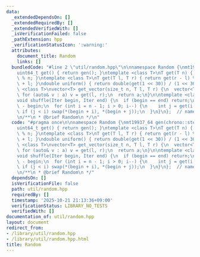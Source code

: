 ```yaml
---
data:
  _extendedDependsOn: []
  _extendedRequiredBy: []
  _extendedVerifiedWith: []
  _isVerificationFailed: false
  _pathExtension: hpp
  _verificationStatusIcon: ':warning:'
  attributes:
    document_title: Random
    links: []
  bundledCode: "#line 2 \"util/random.hpp\"\n\nnamespace Random {\nmt19937_64 gen(chrono::steady_clock::now().time_since_epoch().count());\n\
    uint64_t get() { return gen(); }\ntemplate <class T>\nT get(T n) { return get()\
    \ % n; }\ntemplate <class T>\nT get(T l, T r) { return get(r - l) % (r - l + 1)\
    \ + l; }\ndouble uniform() { return double(get(1 << 30)) / (1 << 30); }\n\ntemplate\
    \ <class T>\nvector<T> get_vector(size_t n, T l, T r) {\n  vector<T> a(n);\n \
    \ for (auto& v : a) v = get(l, r);\n  return a;\n}\n\ntemplate <class Iter>\n\
    void shuffle(Iter begin, Iter end) {\n  if (begin == end) return;\n  int n = end\
    \ - begin;\n  for (int i = n - 1; i > 0; i--) {\n    int j = get(i + 1);\n   \
    \ if (j < i) swap(*(begin + i), *(begin + j));\n  }\n}\n};  // namespace Random\n\
    \n/**\n * @brief Random\n */\n"
  code: "#pragma once\n\nnamespace Random {\nmt19937_64 gen(chrono::steady_clock::now().time_since_epoch().count());\n\
    uint64_t get() { return gen(); }\ntemplate <class T>\nT get(T n) { return get()\
    \ % n; }\ntemplate <class T>\nT get(T l, T r) { return get(r - l) % (r - l + 1)\
    \ + l; }\ndouble uniform() { return double(get(1 << 30)) / (1 << 30); }\n\ntemplate\
    \ <class T>\nvector<T> get_vector(size_t n, T l, T r) {\n  vector<T> a(n);\n \
    \ for (auto& v : a) v = get(l, r);\n  return a;\n}\n\ntemplate <class Iter>\n\
    void shuffle(Iter begin, Iter end) {\n  if (begin == end) return;\n  int n = end\
    \ - begin;\n  for (int i = n - 1; i > 0; i--) {\n    int j = get(i + 1);\n   \
    \ if (j < i) swap(*(begin + i), *(begin + j));\n  }\n}\n};  // namespace Random\n\
    \n/**\n * @brief Random\n */"
  dependsOn: []
  isVerificationFile: false
  path: util/random.hpp
  requiredBy: []
  timestamp: '2025-10-21 21:13:36+09:00'
  verificationStatus: LIBRARY_NO_TESTS
  verifiedWith: []
documentation_of: util/random.hpp
layout: document
redirect_from:
- /library/util/random.hpp
- /library/util/random.hpp.html
title: Random
---
```

